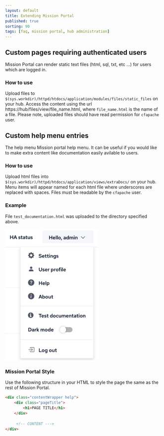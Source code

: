 ```yaml
---
layout: default
title: Extending Mission Portal
published: true
sorting: 90
tags: [faq, mission portal, hub administration]
---
```


## Custom pages requiring authenticated users

Mission Portal can render static text files (html, sql, txt, etc ...) for users
which are logged in.

### How to use

Upload files to
`$(sys.workdir)/httpd/htdocs/application/modules/files/static_files` on your
hub. Access the content using the url https://hub/files/view/file_name.html,
where `file_name.html` is the name of a file. Please note, uploaded files should
have read permission for `cfapache` user.

## Custom help menu entries

The help menu Mission portal help menu. It can be useful if you would like to
make extra content like documentation easily avilable to users.

### How to use

Upload html files into
`$(sys.workdir)/httpd/htdocs/application/views/extraDocs/` on your hub. Menu
items will appear named for each html file where underscores are replaced with
spaces. Files must be readable by the `cfapache` user.


### Example

File `test_documentation.html` was uploaded to the directory specified above.

<img src="extended-menu.png" alt="Extended menu" width="300px">

### Mission Portal Style

Use the following structure in your HTML to style the page the same as the rest
of Mission Portal.

```html
<div class="contentWrapper help">
    <div class="pageTitle">
        <h1>PAGE TITLE</h1>
    </div>

     <!-- CONTENT --->
</div>
```
